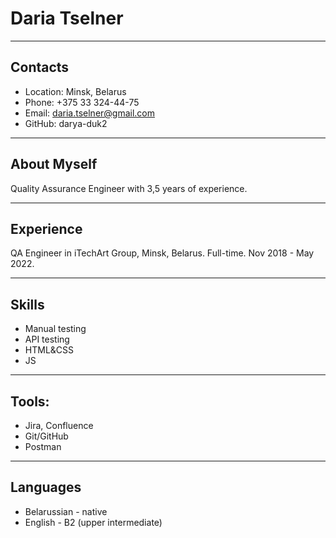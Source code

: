 # Daria Tselner
*******
## Contacts
* Location: Minsk, Belarus
* Phone: +375 33 324-44-75
* Email: daria.tselner@gmail.com
* GitHub: darya-duk2
********
## About Myself
Quality Assurance Engineer with 3,5 years of experience.
*******
## Experience
QA Engineer in iTechArt Group, Minsk, Belarus.
Full-time. Nov 2018 - May 2022.
********
## Skills
* Manual testing
* API testing
* HTML&CSS
* JS
******
## Tools:
* Jira, Confluence
* Git/GitHub
* Postman
******
## Languages
* Belarussian - native
* English - B2 (upper intermediate)